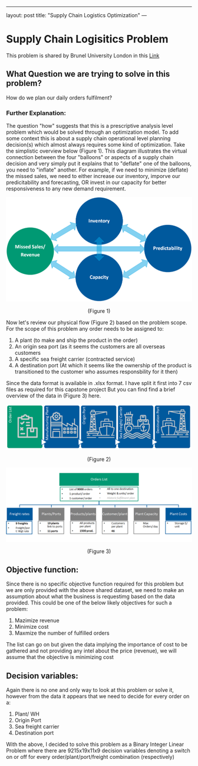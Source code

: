 ---
layout: post
title: "Supply Chain Logistics Optimization"
—
# Supply Chain Logisitics Problem
This problem is shared by Brunel University London in this [Link](https://brunel.figshare.com/articles/dataset/Supply_Chain_Logistics_Problem_Dataset/7558679)

## What Question we are trying to solve in this problem?
How do we plan our daily orders fulfilment?

### Further Explanation: 
The question "how" suggests that this is a prescriptive analysis level problem which would be solved through an optimization model. To add some context this is about a supply chain operational level planning decision(s) which almost always requires some kind of optimization.
Take the simplistic overview below (Figure 1). This diagram illustrates the virtual connection between the four "balloons" or aspects of a supply chain decision and very simply put it explains that to "deflate" one of the balloons, you need to "inflate" another. For example, if we need to minimize (deflate) the missed sales, we need to either increase our inventory, imporve our predicitability and forecasting, OR invest in our capacity for better responsiveness to any new demand requirement.

![Local Image](The4BalloonsofSupplyChain.png)
<div align="center">(Figure 1)</div>

Now let's review our physical flow (Figure 2) based on the problem scope. For the scope of this problem any order needs to be assigned to:
1. A plant (to make and ship the product in the order)
2. An origin sea port (as it seems the customers are all overseas customers
3. A specific sea freight carrier (contracted service)
4. A destination port (At which it seems like the ownership of the product is transitioned to the customer who assumes responsbility for it then)

Since the data format is available in .xlsx format. I have split it first into 7 csv files as required for this capstone project
But you can find find a brief overview of the data in (Figure 3) here.

![Local Image](ThePhysicalFlow.png)
<div align="center">(Figure 2)</div>

![Local Image](Data.png)
<div align="center">(Figure 3)</div>

## Objective function:
Since there is no specific objective function required for this problem but we are only provided with the above shared dataset, we need to make an assumption about what the business is requestimg based on the data provided. 
This could be one of the below likely objectives for such a problem:
1. Mazimize revenue
2. Minimize cost
3. Maxmize the number of fulfilled orders

The list can go on but given the data implying the importance of cost to be gathered and not providing any intel about the price (revenue), we will assume that the objective is minimizing cost

## Decision variables:
Again there is no one and only way to look at this problem or solve it, however from the data it appears that we need to decide for every order on a:
1. Plant/ WH
2. Origin Port
3. Sea freight carrier
4. Destination port

With the above, I decided to solve this problem as a Binary Integer Linear Problem where there are 9215x19x11x9 decision variables denoting a switch on or off for every order/plant/port/freight combination (respectively)

